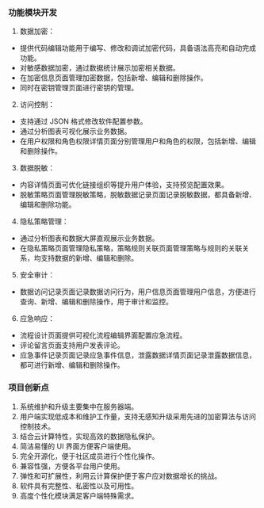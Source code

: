 ### 功能模块开发

1) 数据加密：
- 提供代码编辑功能用于编写、修改和调试加密代码，具备语法高亮和自动完成功能。
- 对敏感数据加密，通过数据统计展示加密相关数据。
- 在加密信息页面管理加密数据，包括新增、编辑和删除操作。
- 同时在密钥管理页面进行密钥的管理。

2) 访问控制：
- 支持通过 JSON 格式修改软件配置参数。
- 通过分析图表可视化展示业务数据。
- 在用户权限和角色权限详情页面分别管理用户和角色的权限，包括新增、编辑和删除操作。

3) 数据脱敏：
- 内容详情页面可优化链接组织等提升用户体验，支持预览配置效果。
- 脱敏策略页面管理脱敏策略，脱敏数据记录页面记录脱敏数据，都具备新增、编辑和删除功能。

4) 隐私策略管理：
- 通过分析图表和数据大屏直观展示业务数据。
- 在隐私策略页面管理隐私策略，策略规则关联页面管理策略与规则的关联关系，均支持数据的新增、编辑和删除。

5) 安全审计：
- 数据访问记录页面记录数据访问行为，用户信息页面管理用户信息，方便进行查询、新增、编辑和删除操作，用于审计和监控。

6) 应急响应：
- 流程设计页面提供可视化流程编辑界面配置应急流程。
- 评论留言页面支持用户发表评论。
- 应急事件记录页面记录应急事件信息，泄露数据详情页面记录泄露数据信息，都可进行新增、编辑和删除操作。

### 项目创新点

1. 系统维护和升级主要集中在服务器端。
2. 用户端实现低成本和维护工作量，支持无感知升级采用先进的加密算法与访问控制技术。
3. 结合云计算特性，实现高效的数据隐私保护。
4. 简洁易懂的 UI 界面方便客户端使用。
5. 完全开源化，便于社区成员进行个性化操作。
6. 兼容性强，方便各平台用户使用。
7. 弹性和可扩展性，利用云计算保护便于客户应对数据增长的挑战。
8. 软件具有完整性、私密性以及可用性。
9. 高度个性化模块满足客户端特殊需求。    

